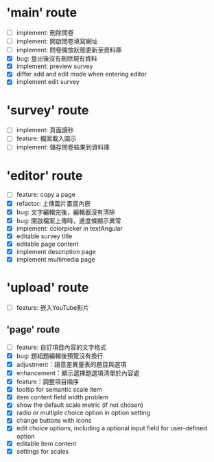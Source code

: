 # 'main' route
- [ ] implement: 刪除問卷
- [ ] implement: 開啟問卷填寫網址
- [ ] implement: 問卷開放狀態更新至資料庫
- [x] bug: 登出後沒有刪除現有資料
- [x] implement: preview survey
- [x] differ add and edit mode when entering editor
- [x] implement edit survey

# 'survey' route
- [ ] implement: 頁面讀秒
- [ ] feature: 檔案載入圖示
- [ ] implement: 儲存問卷結果到資料庫

# 'editor' route
- [ ] feature: copy a page
- [x] refactor: 上傳圖片畫面內嵌
- [x] bug: 文字編輯完後，編輯器沒有清除
- [x] bug: 開啟檔案上傳時，進度條顯示異常
- [x] implement: colorpicker in textAngular
- [x] editable survey title
- [x] editable page content
- [x] implement description page
- [x] implement multimedia page

# 'upload' route
- [ ] feature: 嵌入YouTube影片

## 'page' route
- [ ] feature: 自訂項目內容的文字格式
- [x] bug: 題組題編輯後預覽沒有換行
- [x] adjustment：語意差異量表的題目與選項
- [x] enhancement：顯示選擇題選項清單於內容處
- [x] feature：調整項目順序
- [x] tooltip for semantic scale item
- [x] item content field width problem
- [x] show the default scale metric (if not chosen)
- [x] radio or multiple choice option in option setting
- [x] change buttons with icons
- [x] edit choice options, including a optional input field for user-defined option
- [x] editable item content
- [x] settings for scales
